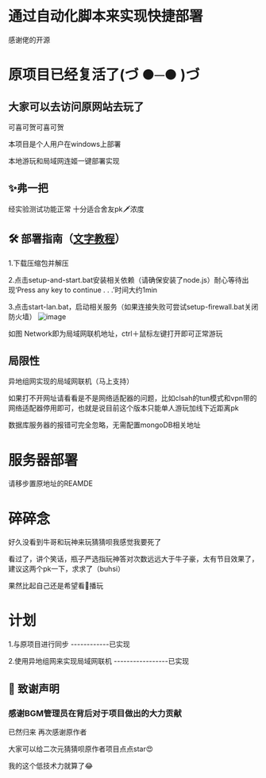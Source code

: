 # 通过自动化脚本来实现快捷部署

感谢佬的开源
# 原项目已经复活了(づ ●─● )づ

## 大家可以去访问原网站去玩了

可喜可贺可喜可贺

本项目是个人用户在windows上部署

本地游玩和局域网连姬一键部署实现

## ✨弗一把
经实验测试功能正常
十分适合舍友pk🗡浓度





## 🛠️ 部署指南（[文字教程](https://github.com/czjun/anime-character-guessr/blob/master/%E6%96%87%E5%AD%97%E6%95%99%E7%A8%8B.txt)）
1.下载压缩包并解压

2.点击setup-and-start.bat安装相关依赖（请确保安装了node.js）耐心等待出现‘Press any key to continue . . .’时间大约1min

3.点击start-lan.bat，启动相关服务（如果连接失败可尝试setup-firewall.bat关闭防火墙）
![image](https://github.com/user-attachments/assets/441968cd-34a5-4a3e-94a3-68eb1b7501a8)

如图 Network即为局域网联机地址，ctrl＋鼠标左键打开即可正常游玩

## 局限性
异地组网实现的局域网联机（马上支持）

如果打不开网址请看看是不是网络适配器的问题，比如clsah的tun模式和vpn带的网络适配器停用即可，也就是说目前这个版本只能单人游玩加线下近距离pk

数据库服务器的报错可完全忽略，无需配置mongoDB相关地址

# 服务器部署
请移步置原地址的REAMDE

# 碎碎念
好久没看到牛哥和玩神来玩猜猜呗我感觉我要死了

看过了，讲个笑话，瓶子严选指玩神答对次数远远大于牛子豪，太有节目效果了，建议这两个pk一下，求求了（buhsi）

果然比起自己还是希望看🐖播玩




# 计划
1.与原项目进行同步    ------------已实现

2.使用异地组网来实现局域网联机 -----------------已实现



## 🙏 致谢声明
### 感谢BGM管理员在背后对于项目做出的大力贡献
已然归来
再次感谢原作者

大家可以给二次元猜猜呗原作者项目点点star😍

我的这个低技术力就算了😂
